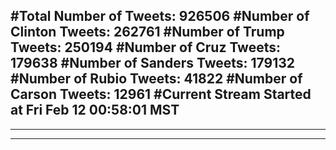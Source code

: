 #Total Number of Tweets: 926506 
#Number of Clinton Tweets: 262761
#Number of Trump Tweets: 250194
#Number of Cruz Tweets: 179638
#Number of Sanders Tweets: 179132
#Number of Rubio Tweets: 41822
#Number of Carson Tweets: 12961
#Current Stream Started at Fri Feb 12 00:58:01 MST
---
---
---
